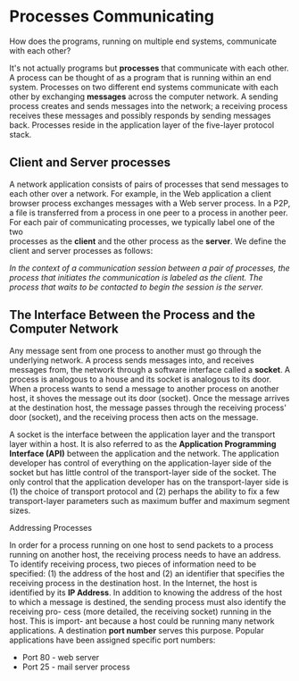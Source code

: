 <h1>Processes Communicating</h1>

How does the programs, running on multiple end systems, communicate with each 
other? 

It's not actually programs but **processes** that communicate with each other. 
A process can be thought of as a program that is running within an end system. 
Processes on two different end systems communicate with each other by exchanging
**messages** across the computer network. A sending process creates and sends 
messages into the network; a receiving process receives these messages and 
possibly responds by sending messages back. Processes reside in the application
layer of the five-layer protocol stack. 

<h2>Client and Server processes</h2>

A network application consists of pairs of processes that send messages to each 
other over a network. For example, in the Web application a client browser 
process exchanges messages with a Web server process. In a P2P, a file is 
transferred from a process in one peer to a process in another peer. 
For each pair of communicating processes, we typically label one of the two  
processes as the **client** and the other process as the **server**. We define
the client and server processes as follows:

*In the context of a communication session between a pair of processes, the 
process that initiates the communication is labeled as the client. The process
that waits to be contacted to begin the session is the server.*

<h2>The Interface Between the Process and the Computer Network</h2>

Any message sent from one process to another must go through the underlying 
network. A process sends messages into, and receives messages from, the network
through a software interface called a **socket**. A process is analogous to a 
house and its socket is analogous to its door. When a process wants to send a 
message to another process on another host, it shoves the message out its door
(socket). Once the message arrives at the destination host, the message passes 
through the receiving process' door (socket), and the receiving process then 
acts on the message. 

A socket is the interface between the application layer and the transport layer 
within a host. It is also referred to as the **Application Programming Interface
(API)** between the application and the network. The application developer has 
control of everything on the application-layer side of the socket but has little 
control of the transport-layer side of the socket. The only control that the 
application developer has on the transport-layer side is (1) the choice of 
transport protocol and (2) perhaps the ability to fix a few transport-layer 
parameters such as maximum buffer and maximum segment sizes. 


</h2>Addressing Processes</h2>

In order for a process running on one host to send packets to a process running 
on another host, the receiving process needs to have an address. To identify 
receiving process, two pieces of information need to be specified: (1) the 
address of the host and (2) an identifier that specifies the receiving process
in the destination host. In the Internet, the host is identified by its 
**IP Address**. In addition to knowing the address of the host to which a 
message is destined, the sending process must also identify the receiving pro-
cess (more detailed, the receiving socket) running in the host. This is import-
ant because a host could be running many network applications. A destination 
**port number** serves this purpose. Popular applications have been assigned 
specific port numbers:

* Port 80 - web server 
* Port 25 - mail server process 